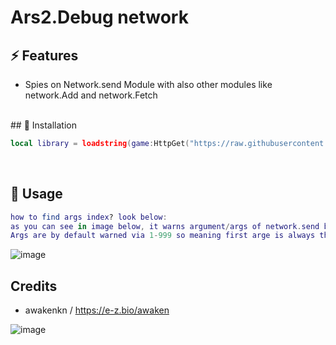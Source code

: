# Ars2.Debug network

## ⚡ Features

- Spies on Network.send Module with also other modules like network.Add and network.Fetch
<br/>
## 🔌 Installation

```lua
local library = loadstring(game:HttpGet("https://raw.githubusercontent.com/Awakenchan/ARS2-Debug/refs/heads/main/Source"))() 
```
<br/>

## 📜 Usage
```lua
how to find args index? look below:
as you can see in image below, it warns argument/args of network.send but how do we know the index of it?, really simple.
Args are by default warned via 1-999 so meaning first arge is always the first in line for example "Character State Repeort - first arg |  17131191.111 - 2 Arg"
```
![image](https://i.imgur.com/FP2id4v.png)
<br/>

## Credits

- awakenkn / https://e-z.bio/awaken

![image](https://i.imgur.com/T6GNmNz.jpeg)
